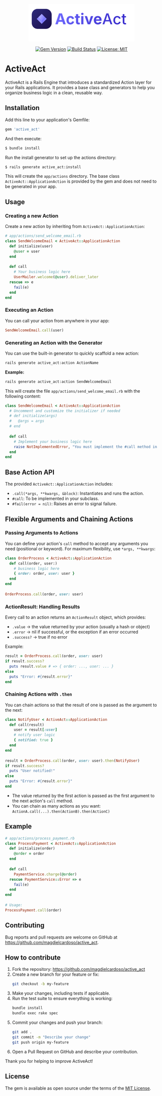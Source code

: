 <p align="center">
  <img src=".github/images/icon.svg" alt="ActiveAct Logo" width="350"/>
</p>

<p align="center">
  <a href="https://badge.fury.io/rb/active_act"><img src="https://badge.fury.io/rb/active_act.svg" alt="Gem Version"/></a>
  <a href="https://github.com/magdielcardoso/active_act/actions/workflows/main.yml"><img src="https://github.com/magdielcardoso/active_act/actions/workflows/main.yml/badge.svg" alt="Build Status"/></a>
  <a href="https://opensource.org/licenses/MIT"><img src="https://img.shields.io/badge/License-MIT-yellow.svg" alt="License: MIT"/></a>
</p>

# ActiveAct

ActiveAct is a Rails Engine that introduces a standardized Action layer for your Rails applications. It provides a base class and generators to help you organize business logic in a clean, reusable way.

## Installation

Add this line to your application's Gemfile:

```ruby
gem 'active_act'
```

And then execute:

```sh
$ bundle install
```

Run the install generator to set up the actions directory:

```sh
$ rails generate active_act:install
```

This will create the `app/actions` directory. The base class `ActiveAct::ApplicationAction` is provided by the gem and does not need to be generated in your app.

## Usage

### Creating a new Action

Create a new action by inheriting from `ActiveAct::ApplicationAction`:

```ruby
# app/actions/send_welcome_email.rb
class SendWelcomeEmail < ActiveAct::ApplicationAction
  def initialize(user)
    @user = user
  end

  def call
    # Your business logic here
    UserMailer.welcome(@user).deliver_later
  rescue => e
    fail(e)
  end
end
```

### Executing an Action

You can call your action from anywhere in your app:

```ruby
SendWelcomeEmail.call(user)
```

### Generating an Action with the Generator

You can use the built-in generator to quickly scaffold a new action:

```sh
rails generate active_act:action ActionName
```

**Example:**

```sh
rails generate active_act:action SendWelcomeEmail
```

This will create the file `app/actions/send_welcome_email.rb` with the following content:

```ruby
class SendWelcomeEmail < ActiveAct::ApplicationAction
  # Uncomment and customize the initializer if needed
  # def initialize(args)
  #   @args = args
  # end

  def call
    # Implement your business logic here
    raise NotImplementedError, "You must implement the #call method in SendWelcomeEmail"
  end
end
```

## Base Action API

The provided `ActiveAct::ApplicationAction` includes:

- `.call(*args, **kwargs, &block)`: Instantiates and runs the action.
- `#call`: To be implemented in your subclass.
- `#fail(error = nil)`: Raises an error to signal failure.

## Flexible Arguments and Chaining Actions

### Passing Arguments to Actions

You can define your action's `call` method to accept any arguments you need (positional or keyword). For maximum flexibility, use `*args, **kwargs`:

```ruby
class OrderProcess < ActiveAct::ApplicationAction
  def call(order, user:)
    # business logic here
    { order: order, user: user }
  end
end

OrderProcess.call(order, user: user)
```

### ActionResult: Handling Results

Every call to an action returns an `ActionResult` object, which provides:

- `.value` → the value returned by your action (usually a hash or object)
- `.error` → nil if successful, or the exception if an error occurred
- `.success?` → true if no error

Example:

```ruby
result = OrderProcess.call(order, user: user)
if result.success?
  puts result.value # => { order: ..., user: ... }
else
  puts "Error: #{result.error}"
end
```

### Chaining Actions with `.then`

You can chain actions so that the result of one is passed as the argument to the next:

```ruby
class NotifyUser < ActiveAct::ApplicationAction
  def call(result)
    user = result[:user]
    # notify user logic
    { notified: true }
  end
end

result = OrderProcess.call(order, user: user).then(NotifyUser)
if result.success?
  puts "User notified!"
else
  puts "Error: #{result.error}"
end
```

- The value returned by the first action is passed as the first argument to the next action's `call` method.
- You can chain as many actions as you want: `ActionA.call(...).then(ActionB).then(ActionC)`

## Example

```ruby
# app/actions/process_payment.rb
class ProcessPayment < ActiveAct::ApplicationAction
  def initialize(order)
    @order = order
  end

  def call
    PaymentService.charge(@order)
  rescue PaymentService::Error => e
    fail(e)
  end
end

# Usage:
ProcessPayment.call(order)
```

## Contributing

Bug reports and pull requests are welcome on GitHub at https://github.com/magdielcardoso/active_act.

## How to contribute

1. Fork the repository: https://github.com/magdielcardoso/active_act
2. Create a new branch for your feature or fix:
   ```sh
   git checkout -b my-feature
   ```
3. Make your changes, including tests if applicable.
4. Run the test suite to ensure everything is working:
   ```sh
   bundle install
   bundle exec rake spec
   ```
5. Commit your changes and push your branch:
   ```sh
   git add .
   git commit -m "Describe your change"
   git push origin my-feature
   ```
6. Open a Pull Request on GitHub and describe your contribution.

Thank you for helping to improve ActiveAct!

## License

The gem is available as open source under the terms of the [MIT License](https://opensource.org/licenses/MIT).
